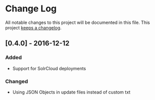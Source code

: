 # Change Log
All notable changes to this project will be documented in this file.
This project [keeps a changelog](https://github.com/olivierlacan/keep-a-changelog).

## [0.4.0] - 2016-12-12
### Added
- Support for SolrCloud deployments

### Changed
- Using JSON Objects in update files instead of custom txt
